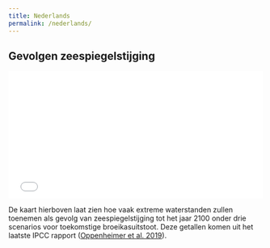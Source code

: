 ```yaml
---
title: Nederlands
permalink: /nederlands/
---
```


## Gevolgen zeespiegelstijging

<div style="position:relative;padding-top:50%;">
  <iframe src="../assets/AF.html" frameborder="0" allowfullscreen
    style="position:absolute;top:0;left:0;width:100%;height:100%;"></iframe>
</div>

De kaart hierboven laat zien hoe vaak extreme waterstanden zullen toenemen als gevolg van zeespiegelstijging tot het jaar 2100 onder drie scenarios voor toekomstige broeikasuitstoot. Deze getallen komen uit het laatste IPCC rapport ([Oppenheimer et al. 2019](https://www.ipcc.ch/srocc/chapter/chapter-4-sea-level-rise-and-implications-for-low-lying-islands-coasts-and-communities/)).
